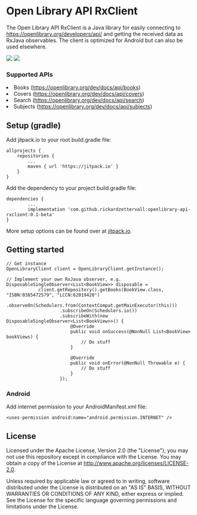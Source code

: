 <h1>Open Library API RxClient</h1>

The Open Library API RxClient is a Java library for easily connecting to https://openlibrary.org/developers/api/
and getting the received data as RxJava observables. The client is optimized for Android but can also be used elsewhere.  

<a href="https://dev.odenapps.com/job/Rickard%20Zettervall/job/openlibrary-api-rxclient/job/master/"><img src="https://dev.odenapps.com/buildStatus/icon?job=Rickard+Zettervall%2Fopenlibrary-api-rxclient%2Fmaster"></a>
<a href="https://jitpack.io/#rickardzettervall/openlibrary-api-rxclient/"><img src="https://jitpack.io/v/rickardzettervall/openlibrary-api-rxclient.svg"></a>

<h3>Supported APIs</h3>
<li>Books (<a href="https://openlibrary.org/dev/docs/api/books">https://openlibrary.org/dev/docs/api/books</a>)</li>
<li>Covers (<a href="https://openlibrary.org/dev/docs/api/covers">https://openlibrary.org/dev/docs/api/covers</a>)</li>
<li>Search (<a href="https://openlibrary.org/dev/docs/api/search">https://openlibrary.org/dev/docs/api/search</a>)</li>
<li>Subjects (<a href="https://openlibrary.org/dev/docs/api/subjects">https://openlibrary.org/dev/docs/api/subjects</a>)</li>

<h2>Setup (gradle)</h2>

Add jitpack.io to your root build.gradle file:

    allprojects {
        repositories {
            ...
            maven { url 'https://jitpack.io' }
        }
    }

Add the dependency to your project build.gradle file:

    dependencies {
            ...
	        implementation 'com.github.rickardzettervall:openlibrary-api-rxclient:0.1-beta'
	}

More setup options can be found over at <a href="https://jitpack.io/#rickardzettervall/openlibrary-api-rxclient/">jitpack.io</a>.

<h2>Getting started</h2>

    // Get instance
    OpenLibraryClient client = OpenLibraryClient.getInstance();
    
    // Implement your own RxJava observer, e.g.
    DisposableSingleObserver<List<BookView>> disposable =
                client.getRepository().getBooks(BookView.class, "ISBN:0385472579", "LCCN:62019420")
                        .observeOn(Schedulers.from(ContextCompat.getMainExecutor(this)))
                        .subscribeOn(Schedulers.io())
                        .subscribeWith(new DisposableSingleObserver<List<BookView>>() {
                            @Override
                            public void onSuccess(@NonNull List<BookView> bookViews) {
                                // Do stuff
                            }

                            @Override
                            public void onError(@NonNull Throwable e) {
                                // Do stuff
                            }
                        });

<h3>Android</h3>

Add internet permission to your AndroidManifest.xml file:

    <uses-permission android:name="android.permission.INTERNET" />

<h2>License</h2>

Licensed under the Apache License, Version 2.0 (the "License");
you may not use this repository except in compliance with the License.
You may obtain a copy of the License at http://www.apache.org/licenses/LICENSE-2.0.

Unless required by applicable law or agreed to in writing, software
distributed under the License is distributed on an "AS IS" BASIS,
WITHOUT WARRANTIES OR CONDITIONS OF ANY KIND, either express or implied.
See the License for the specific language governing permissions and
limitations under the License.
